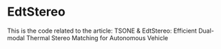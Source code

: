 # EdtStereo
This is the code related to the article: TSONE &amp; EdtStereo: Efficient Dual-modal Thermal Stereo Matching for Autonomous Vehicle

